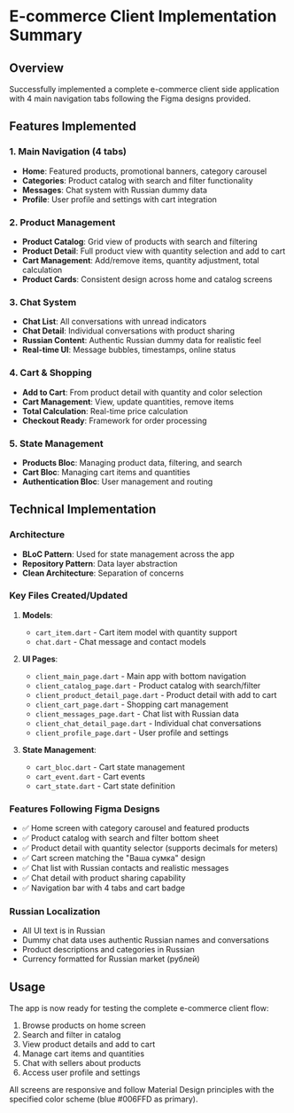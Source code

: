 # E-commerce Client Implementation Summary

## Overview

Successfully implemented a complete e-commerce client side application with 4 main navigation tabs following the Figma designs provided.

## Features Implemented

### 1. Main Navigation (4 tabs)

- **Home**: Featured products, promotional banners, category carousel
- **Categories**: Product catalog with search and filter functionality
- **Messages**: Chat system with Russian dummy data
- **Profile**: User profile and settings with cart integration

### 2. Product Management

- **Product Catalog**: Grid view of products with search and filtering
- **Product Detail**: Full product view with quantity selection and add to cart
- **Cart Management**: Add/remove items, quantity adjustment, total calculation
- **Product Cards**: Consistent design across home and catalog screens

### 3. Chat System

- **Chat List**: All conversations with unread indicators
- **Chat Detail**: Individual conversations with product sharing
- **Russian Content**: Authentic Russian dummy data for realistic feel
- **Real-time UI**: Message bubbles, timestamps, online status

### 4. Cart & Shopping

- **Add to Cart**: From product detail with quantity and color selection
- **Cart Management**: View, update quantities, remove items
- **Total Calculation**: Real-time price calculation
- **Checkout Ready**: Framework for order processing

### 5. State Management

- **Products Bloc**: Managing product data, filtering, and search
- **Cart Bloc**: Managing cart items and quantities
- **Authentication Bloc**: User management and routing

## Technical Implementation

### Architecture

- **BLoC Pattern**: Used for state management across the app
- **Repository Pattern**: Data layer abstraction
- **Clean Architecture**: Separation of concerns

### Key Files Created/Updated

1. **Models**:

   - `cart_item.dart` - Cart item model with quantity support
   - `chat.dart` - Chat message and contact models

2. **UI Pages**:

   - `client_main_page.dart` - Main app with bottom navigation
   - `client_catalog_page.dart` - Product catalog with search/filter
   - `client_product_detail_page.dart` - Product detail with add to cart
   - `client_cart_page.dart` - Shopping cart management
   - `client_messages_page.dart` - Chat list with Russian data
   - `client_chat_detail_page.dart` - Individual chat conversations
   - `client_profile_page.dart` - User profile and settings

3. **State Management**:
   - `cart_bloc.dart` - Cart state management
   - `cart_event.dart` - Cart events
   - `cart_state.dart` - Cart state definition

### Features Following Figma Designs

- ✅ Home screen with category carousel and featured products
- ✅ Product catalog with search and filter bottom sheet
- ✅ Product detail with quantity selector (supports decimals for meters)
- ✅ Cart screen matching the "Ваша сумка" design
- ✅ Chat list with Russian contacts and realistic messages
- ✅ Chat detail with product sharing capability
- ✅ Navigation bar with 4 tabs and cart badge

### Russian Localization

- All UI text is in Russian
- Dummy chat data uses authentic Russian names and conversations
- Product descriptions and categories in Russian
- Currency formatted for Russian market (рублей)

## Usage

The app is now ready for testing the complete e-commerce client flow:

1. Browse products on home screen
2. Search and filter in catalog
3. View product details and add to cart
4. Manage cart items and quantities
5. Chat with sellers about products
6. Access user profile and settings

All screens are responsive and follow Material Design principles with the specified color scheme (blue #006FFD as primary).
